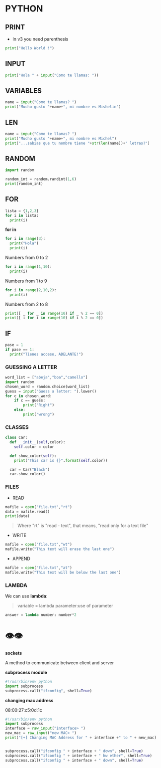# PYTHON

## PRINT

* In v3 you need parenthesis 

```python
print("Hello World !")
```

## INPUT

```python
print("Hola " + input("Como te llamas: "))
```

## VARIABLES

```python
name = input("Como te llamas? ")
print("Mucho gusto "+name+", mi nombre es Mishelin")
```

## LEN

```python
name = input("Como te llamas? ")
print("Mucho gusto "+name+", mi nombre es Michel")
print("...sabias que tu nombre tiene "+str(len(name))+" letras?")
```

## RANDOM

```python
import random

random_int = random.randint(1,6)
print(random_int)
```

## FOR

```python
lista = {1,2,3}
for i in lista:
  print(i)
```
__for in__ <br/>

```python
for i in range(3):
  print("Hola")
  print(i)
```
Numbers from 0 to 2 <br/>


```python
for i in range(1,10):
  print(i)
```
Numbers from 1 to 9 <br/>


```python
for i in range(2,10,2):
  print(i)
```
Numbers from 2 to 8 <br/>


```python
print([ _ for _ in range(10) if _ % 2 == 0])
print([ i for i in range(10) if i % 2 == 0])
```


## IF

```python
pase = 1
if pase == 1:
  print("Tienes acceso, ADELANTE!")
```


### GUESSING A LETTER

```python
word_list = ["abeja","boa","camello"]
import random
chosen_word = random.choice(word_list)
guess = input("Guess a letter: ").lower()
for c in chosen_word:
    if c == guess:
        print("Right")
    else:
        print("wrong")
```

### CLASSES

```python
class Car:
  def __init__(self,color):
    self.color = color

  def show_color(self):
    print("This car is {}".format(self.color))

  car = Car("Black")
  car.show_color()
```

### FILES

* READ

```python
mafile = open("file.txt","rt")
data = mafile.read()
print(data)
```
>Where "rt" is "read - text", that means, "read only for a text file"

* WRITE

```python
mafile = open("file.txt","wt")
mafile.write("This text will erase the last one")
```

* APPEND

```python
mafile = open("file.txt","at")
mafile.write("This text will be below the last one")
```


### LAMBDA

We can use __lambda__:

>variable = lambda parameter:use of parameter

```python
answer = lambda number: number*2
```



# 👁️👁️  

__sockets__ <br/>

A method to communicate between client and server <br/>

__subprocess module__ <br/>

```python
#!/usr/bin/env python
import subprocess
subprocess.call("ifconfig", shell=True)
```
__changing mac address__ <br/>

08:00:27:c5:0d:1c <br/>

```python
#!/usr/bin/env python
import subprocess
interface = raw_input("interface> ")
new_mac = raw_input("new MAC> ")
print("[+] Changing MAC Address for " + interface +" to " + new_mac)


subprocess.call("ifconfig " + interface + " down", shell=True)
subprocess.call("ifconfig " + interface + " hw ether", shell=True)
subprocess.call("ifconfig " + interface + " down", shell=True)
```
<!-- import argparse -->

